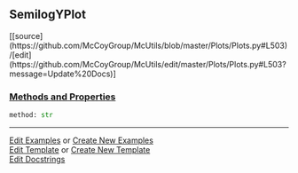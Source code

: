 ## <a id="McUtils.Plots.Plots.SemilogYPlot">SemilogYPlot</a> 
<div class="docs-source-link" markdown="1">
[[source](https://github.com/McCoyGroup/McUtils/blob/master/Plots/Plots.py#L503)/[edit](https://github.com/McCoyGroup/McUtils/edit/master/Plots/Plots.py#L503?message=Update%20Docs)]
</div>



<div class="collapsible-section">
 <div class="collapsible-section collapsible-section-header" markdown="1">
 
### <a class="collapse-link" data-toggle="collapse" href="#methods">Methods and Properties</a> <a class="float-right" data-toggle="collapse" href="#methods"><i class="fa fa-chevron-down"></i></a>

 </div>
 <div class="collapsible-section collapsible-section-body collapse" id="methods" markdown="1">

```python
method: str
```


 </div>
</div>




___

[Edit Examples](https://github.com/McCoyGroup/McUtils/edit/gh-pages/ci/examples/McUtils/Plots/Plots/SemilogYPlot.md) or 
[Create New Examples](https://github.com/McCoyGroup/McUtils/new/gh-pages/?filename=ci/examples/McUtils/Plots/Plots/SemilogYPlot.md) <br/>
[Edit Template](https://github.com/McCoyGroup/McUtils/edit/gh-pages/ci/docs/McUtils/Plots/Plots/SemilogYPlot.md) or 
[Create New Template](https://github.com/McCoyGroup/McUtils/new/gh-pages/?filename=ci/docs/templates/McUtils/Plots/Plots/SemilogYPlot.md) <br/>
[Edit Docstrings](https://github.com/McCoyGroup/McUtils/edit/master/Plots/Plots.py#L503?message=Update%20Docs)